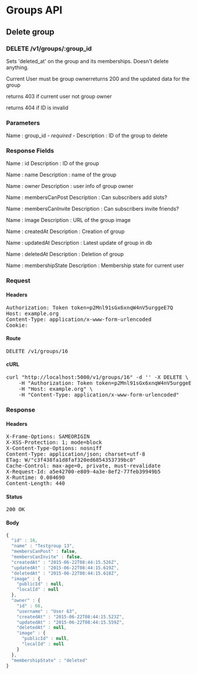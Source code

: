 # Groups API

## Delete group

### DELETE /v1/groups/:group_id

Sets &#39;deleted_at&#39; on the group and its memberships. Doesn&#39;t delete anything.

Current User must be group ownerreturns 200 and the updated data for the group

returns 403 if current user not group owner

returns 404 if ID is invalid

### Parameters

Name : group_id *- required -*
Description : ID of the group to delete


### Response Fields

Name : id
Description : ID of the group

Name : name
Description : name of the group

Name : owner
Description : user info of group owner

Name : membersCanPost
Description : Can subscribers add slots?

Name : membersCanInvite
Description : Can subscribers invite friends?

Name : image
Description : URL of the group image

Name : createdAt
Description : Creation of group

Name : updatedAt
Description : Latest update of group in db

Name : deletedAt
Description : Deletion of group

Name : membershipState
Description : Membership state for current user

### Request

#### Headers

<pre>Authorization: Token token=p2Mnl91sGx6xnqW4nV5urggeE7Q
Host: example.org
Content-Type: application/x-www-form-urlencoded
Cookie: </pre>

#### Route

<pre>DELETE /v1/groups/16</pre>

#### cURL

<pre class="request">curl &quot;http://localhost:5000/v1/groups/16&quot; -d &#39;&#39; -X DELETE \
	-H &quot;Authorization: Token token=p2Mnl91sGx6xnqW4nV5urggeE7Q&quot; \
	-H &quot;Host: example.org&quot; \
	-H &quot;Content-Type: application/x-www-form-urlencoded&quot;</pre>

### Response

#### Headers

<pre>X-Frame-Options: SAMEORIGIN
X-XSS-Protection: 1; mode=block
X-Content-Type-Options: nosniff
Content-Type: application/json; charset=utf-8
ETag: W/&quot;c3f438fa1d8faf320ed6854353739bc0&quot;
Cache-Control: max-age=0, private, must-revalidate
X-Request-Id: a5e42700-e809-4a3e-8ef2-77feb39949b5
X-Runtime: 0.084690
Content-Length: 440</pre>

#### Status

<pre>200 OK</pre>

#### Body

```javascript
{
  "id" : 16,
  "name" : "Testgroup 13",
  "membersCanPost" : false,
  "membersCanInvite" : false,
  "createdAt" : "2015-06-22T08:44:15.526Z",
  "updatedAt" : "2015-06-22T08:44:15.619Z",
  "deletedAt" : "2015-06-22T08:44:15.618Z",
  "image" : {
    "publicId" : null,
    "localId" : null
  },
  "owner" : {
    "id" : 66,
    "username" : "User 63",
    "createdAt" : "2015-06-22T08:44:15.523Z",
    "updatedAt" : "2015-06-22T08:44:15.559Z",
    "deletedAt" : null,
    "image" : {
      "publicId" : null,
      "localId" : null
    }
  },
  "membershipState" : "deleted"
}
```
